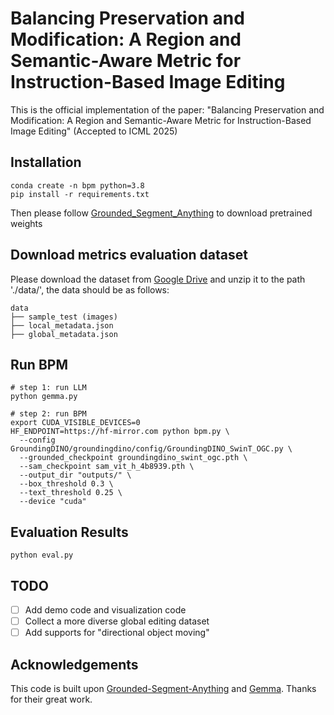 # Balancing Preservation and Modification: A Region and Semantic-Aware Metric for Instruction-Based Image Editing
This is the official implementation of the paper: "Balancing Preservation and Modification: A Region and Semantic-Aware Metric for Instruction-Based Image Editing" (Accepted to ICML 2025)

## Installation
```
conda create -n bpm python=3.8
pip install -r requirements.txt
```
Then please follow [Grounded_Segment_Anything](https://github.com/IDEA-Research/Grounded-Segment-Anything/tree/main?tab=readme-ov-file#running_man-grounded-sam-detect-and-segment-everything-with-text-prompt) to download pretrained weights

## Download metrics evaluation dataset
Please download the dataset from [Google Drive](https://drive.google.com/file/d/1q0g2r7vX3x4a5b6c8j9kz1f8e5g3h4d/view?usp=sharing) and unzip it to the path './data/', the data should be as follows:
```
data
├── sample_test (images)
├── local_metadata.json
├── global_metadata.json
```

## Run BPM
```shell
# step 1: run LLM
python gemma.py

# step 2: run BPM
export CUDA_VISIBLE_DEVICES=0
HF_ENDPOINT=https://hf-mirror.com python bpm.py \
  --config GroundingDINO/groundingdino/config/GroundingDINO_SwinT_OGC.py \
  --grounded_checkpoint groundingdino_swint_ogc.pth \
  --sam_checkpoint sam_vit_h_4b8939.pth \
  --output_dir "outputs/" \
  --box_threshold 0.3 \
  --text_threshold 0.25 \
  --device "cuda"
```

## Evaluation Results
```shell
python eval.py
```

## TODO
- [ ] Add demo code and visualization code
- [ ] Collect a more diverse global editing dataset
- [ ] Add supports for "directional object moving"

## Acknowledgements
This code is built upon [Grounded-Segment-Anything](https://github.com/IDEA-Research/Grounded-Segment-Anything) and [Gemma](https://huggingface.co/princeton-nlp/gemma-2-9b-it-SimPO). Thanks for their great work.